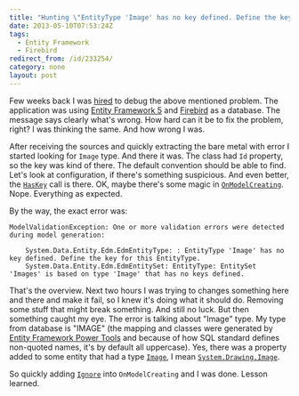 ```yaml
---
title: "Hunting \"EntityType 'Image' has no key defined. Define the key for this EntityType.\" problem"
date: 2013-05-10T07:53:24Z
tags:
  - Entity Framework
  - Firebird
redirect_from: /id/233254/
category: none
layout: post
---
```

Few weeks back I was [hired][1] to debug the above mentioned problem. The application was using [Entity Framework 5][2] and [Firebird][3] as a database. The message says clearly what's wrong. How hard can it be to fix the problem, right? I was thinking the same. And how wrong I was.

<!-- excerpt -->

After receiving the sources and quickly extracting the bare metal with error I started looking for `Image` type. And there it was. The class had `Id` property, so the key was kind of there. The default convention should be able to find. Let's look at configuration, if there's something suspicious. And even better, the [`HasKey`][4] call is there. OK, maybe there's some magic in [`OnModelCreating`][5]. Nope. Everything as expected.

By the way, the exact error was:
```plain
ModelValidationException: One or more validation errors were detected during model generation:

	System.Data.Entity.Edm.EdmEntityType: : EntityType 'Image' has no key defined. Define the key for this EntityType.
	System.Data.Entity.Edm.EdmEntitySet: EntityType: EntitySet 'Images' is based on type 'Image' that has no keys defined.
```

That's the overview. Next two hours I was trying to changes something here and there and make it fail, so I knew it's doing what it should do. Removing some stuff that might break something. And still no luck. But then something caught my eye. The error is talking about "Image" type. My type from database is "IMAGE" (the mapping and classes were generated by [Entity Framework Power Tools][6] and because of how SQL standard defines non-quoted names, it's by default all uppercase). Yes, there was a property added to some entity that had a type [`Image`][7], I mean [`System.Drawing.Image`][8].

So quickly adding [`Ignore`][9] into `OnModelCreating` and I was done. Lesson learned.

[1]: http://www.x2develop.com
[2]: http://msdn.com/ef
[3]: http://www.firebirdsql.org
[4]: http://msdn.microsoft.com/en-us/library/gg671266(v=vs.103).aspx
[5]: http://msdn.microsoft.com/en-us/library/system.data.entity.dbcontext.onmodelcreating(v=vs.103).aspx
[6]: http://visualstudiogallery.msdn.microsoft.com/72a60b14-1581-4b9b-89f2-846072eff19d
[7]: http://msdn.microsoft.com/en-us/library/system.drawing.image.aspx
[8]: http://msdn.microsoft.com/en-us/library/system.drawing.image.aspx
[9]: http://msdn.microsoft.com/en-us/library/gg696314(v=vs.103).aspx